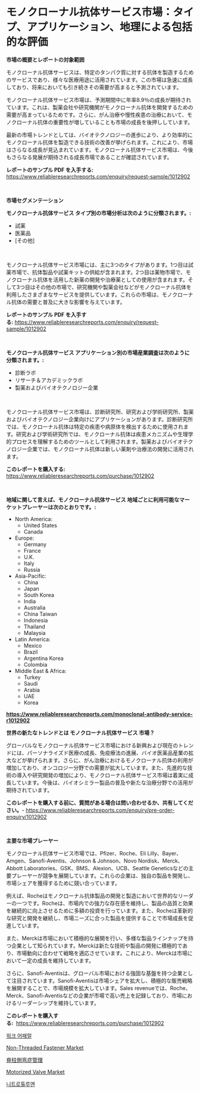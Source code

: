 <p><h1>モノクローナル抗体サービス市場：タイプ、アプリケーション、地理による包括的な評価</h1></p><p><strong>市場の概要とレポートの対象範囲</strong></p>
<p><p>モノクローナル抗体サービスは、特定のタンパク質に対する抗体を製造するためのサービスであり、様々な医療用途に活用されています。この市場は急速に成長しており、将来においても引き続きその需要が高まると予測されています。</p><p>モノクローナル抗体サービス市場は、予測期間中に年率8.9％の成長が期待されています。これは、製薬会社や研究機関がモノクローナル抗体を開発するための需要が高まっているためです。さらに、がん治療や慢性疾患の治療において、モノクローナル抗体の重要性が増していることも市場の成長を後押ししています。</p><p>最新の市場トレンドとしては、バイオテクノロジーの進歩により、より効率的にモノクローナル抗体を製造できる技術の改善が挙げられます。これにより、市場はさらなる成長が見込まれています。モノクローナル抗体サービス市場は、今後もさらなる発展が期待される成長市場であることが確認されています。</p></p>
<p><strong>レポートのサンプル PDF を入手する:</strong> <a href="https://www.reliableresearchreports.com/enquiry/request-sample/1012902">https://www.reliableresearchreports.com/enquiry/request-sample/1012902</a></p>
<p>&nbsp;</p>
<p><strong>市場セグメンテーション</strong></p>
<p><strong>モノクローナル抗体サービス タイプ別の市場分析は次のように分類されます。:</strong></p>
<p><ul><li>試薬</li><li>医薬品</li><li>[その他]</li></ul></p>
<p>&nbsp;</p>
<p><p>モノクローナル抗体サービス市場には、主に3つのタイプがあります。1つ目は試薬市場で、抗体製品や試薬キットの供給が含まれます。2つ目は薬物市場で、モノクローナル抗体を活用した新薬の開発や治療薬としての使用が含まれます。そして3つ目はその他の市場で、研究機関や製薬会社などがモノクローナル抗体を利用したさまざまなサービスを提供しています。これらの市場は、モノクローナル抗体の需要と普及に大きな影響を与えています。</p></p>
<p><strong>レポートのサンプル PDF を入手する:</strong>&nbsp;<a href="https://www.reliableresearchreports.com/enquiry/request-sample/1012902">https://www.reliableresearchreports.com/enquiry/request-sample/1012902</a></p>
<p>&nbsp;</p>
<p><strong> モノクローナル抗体サービス アプリケーション別の市場産業調査は次のように分類されます。:</strong></p>
<p><ul><li>診断ラボ</li><li>リサーチ＆アカデミックラボ</li><li>製薬およびバイオテクノロジー企業</li></ul></p>
<p>&nbsp;</p>
<p><p>モノクローナル抗体サービス市場は、診断研究所、研究および学術研究所、製薬およびバイオテクノロジー企業向けにアプリケーションがあります。診断研究所では、モノクローナル抗体は特定の疾患や病原体を検出するために使用されます。研究および学術研究所では、モノクローナル抗体は疾患メカニズムや生理学的プロセスを理解するためのツールとして利用されます。製薬およびバイオテクノロジー企業では、モノクローナル抗体は新しい薬剤や治療法の開発に活用されます。</p></p>
<p><strong>このレポートを購入する:</strong>&nbsp; <a href="https://www.reliableresearchreports.com/purchase/1012902">https://www.reliableresearchreports.com/purchase/1012902</a></p>
<p>&nbsp;</p>
<p><strong>地域に関して言えば、モノクローナル抗体サービス 地域ごとに利用可能なマーケットプレーヤーは次のとおりです。:</strong></p>
<p><ul>
    <li>
        North America:
        <ul>
            <li>United States</li>
            <li>Canada</li>
        </ul>
    </li>
    <li>
        Europe:
        <ul>
            <li>Germany</li>
            <li>France</li>
            <li>U.K.</li>
            <li>Italy</li>
            <li>Russia</li>
        </ul>
    </li>
    <li>
        Asia-Pacific:
        <ul>
            <li>China</li>
            <li>Japan</li>
            <li>South Korea</li>
            <li>India</li>
            <li>Australia</li>
            <li>China Taiwan</li>
            <li>Indonesia</li>
            <li>Thailand</li>
            <li>Malaysia</li>
        </ul>
    </li>
    <li>
        Latin America:
        <ul>
            <li>Mexico</li>
            <li>Brazil</li>
            <li>Argentina Korea</li>
            <li>Colombia</li>
        </ul>
    </li>
    <li>
        Middle East & Africa:
        <ul>
            <li>Turkey</li>
            <li>Saudi</li>
            <li>Arabia</li>
            <li>UAE</li>
            <li>Korea</li>
        </ul>
    </li>
    </ul></p>
<p><strong><a href="https://www.reliableresearchreports.com/monoclonal-antibody-service-r1012902">https://www.reliableresearchreports.com/monoclonal-antibody-service-r1012902</a></strong>&nbsp;</p>
<p><strong>世界の新たなトレンドとは モノクローナル抗体サービス 市場？</strong></p>
<p><p>グローバルなモノクローナル抗体サービス市場における新興および現在のトレンドには、パーソナライズド医療の成長、免疫療法の進展、バイオ医薬品産業の拡大などが挙げられます。さらに、がん治療におけるモノクローナル抗体の利用が増加しており、オンコロジー分野での需要が拡大しています。また、先進的な技術の導入や研究開発の増加により、モノクローナル抗体サービス市場は着実に成長しています。今後は、バイオシミラー製品の普及や新たな治療分野での活用が期待されています。</p></p>
<p><strong>このレポートを購入する前に、質問がある場合は問い合わせるか、共有してください。</strong>- <a href="https://www.reliableresearchreports.com/enquiry/pre-order-enquiry/1012902">https://www.reliableresearchreports.com/enquiry/pre-order-enquiry/1012902</a></p>
<p>&nbsp;</p>
<p><strong>主要な市場プレーヤー</strong></p>
<p><p>モノクローナル抗体サービス市場では、Pfizer、Roche、Eli Lilly、Bayer、Amgen、Sanofi-Aventis、Johnson & Johnson、Novo Nordisk、Merck、Abbott Laboratories、GSK、BMS、Alexion、UCB、Seattle Geneticsなどの主要プレーヤーが競争を展開しています。これらの企業は、独自の製品を開発し、市場シェアを獲得するために競い合っています。</p><p>例えば、Rocheはモノクローナル抗体製品の開発と製造において世界的なリーダーの一つです。Rocheは、市場内での強力な存在感を維持し、製品の品質と効果を継続的に向上させるために多額の投資を行っています。また、Rocheは革新的な研究と開発を継続し、市場ニーズに合った製品を提供することで市場成長を促進しています。</p><p>また、Merckは市場において積極的な展開を行い、多様な製品ラインナップを持つ企業として知られています。Merckは新たな技術や製品の開発に積極的であり、市場動向に合わせて戦略を適応させています。これにより、Merckは市場において一定の成長を維持しています。</p><p>さらに、Sanofi-Aventisは、グローバル市場における強固な基盤を持つ企業として注目されています。Sanofi-Aventisは市場シェアを拡大し、積極的な販売戦略を展開することで、市場規模を拡大しています。Sales revenueでは、Roche、Merck、Sanofi-Aventisなどの企業が市場で高い売上を記録しており、市場におけるリーダーシップを維持しています。</p></p>
<p><strong>このレポートを購入する:</strong>&nbsp;&nbsp;<a href="https://www.reliableresearchreports.com/purchase/1012902">https://www.reliableresearchreports.com/purchase/1012902</a></p>
<p><p><a href="https://medium.com/@reinaurphy35/%ED%8C%A8%EC%85%98-%EC%9D%98%EB%A5%98-%EC%8B%9C%EC%9E%A5-%EC%8B%9C%EC%9E%A5-%EC%A0%90%EC%9C%A0%EC%9C%A8-%EC%8B%9C%EC%9E%A5-%EB%8F%99%ED%96%A5-%EB%B0%8F-%EB%AF%B8%EB%9E%98-%EC%84%B1%EC%9E%A5-%ED%83%90%EC%83%89-aed780887476">워크 어패럴</a></p><p><a href="https://www.linkedin.com/pulse/decoding-non-threaded-fastener-market-deep-dive-latest-trends-6b9rc?trackingId=9%2BS6uChGRjQS0wQGhLC42g%3D%3D">Non-Threaded Fastener Market</a></p><p><a href="https://medium.com/@ronaldowens626/%E3%82%B9%E3%82%AB%E3%83%AA%E3%82%AA%E3%82%B7%E3%82%B9%E7%AE%A1%E7%90%86%E5%B8%82%E5%A0%B4%E3%82%B5%E3%82%A4%E3%82%BA-%E5%B8%82%E5%A0%B4%E5%B1%95%E6%9C%9B%E3%81%8A%E3%82%88%E3%81%B3%E5%B8%82%E5%A0%B4%E4%BA%88%E6%B8%AC-2024%E5%B9%B4%E3%81%8B%E3%82%892031%E5%B9%B4-5f1a819adb7e">脊柱側弯症管理</a></p><p><a href="https://github.com/Chiragrp22/Market-Research-Report-List-4/blob/main/motorized-valve-market.md">Motorized Valve Market</a></p><p><a href="https://medium.com/@reinaurphy35/quot-2024-2031-%EA%B8%B0%EA%B0%84%EC%9D%84-%EC%9C%84%ED%95%9C-%EB%8B%88%ED%8A%B8%EB%A1%9C-%ED%86%A8%EB%A3%A8%EC%97%94-%EC%8B%9C%EC%9E%A5-%EB%8F%99%ED%96%A5%EA%B3%BC-%EC%8B%9C%EC%9E%A5-%EB%B6%84%EC%84%9D-%EC%98%88%EC%B8%A1-quot-1cd8893c7904">니트로톨루엔</a></p></p>